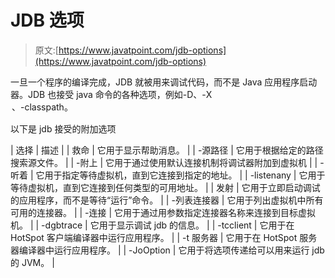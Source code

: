# JDB 选项

> 原文:[https://www.javatpoint.com/jdb-options](https://www.javatpoint.com/jdb-options)

一旦一个程序的编译完成，JDB 就被用来调试代码，而不是 Java 应用程序启动器。JDB 也接受 java 命令的各种选项，例如-D、-X <option>、-classpath。</option>

以下是 jdb 接受的附加选项

| 选择 | 描述 |
| 救命 | 它用于显示帮助消息。 |
| -源路径 | 它用于根据给定的路径搜索源文件。 |
| -附上 | 它用于通过使用默认连接机制将调试器附加到虚拟机 |
| -听着 | 它用于指定等待虚拟机，直到它连接到指定的地址。 |
| -listenany | 它用于等待虚拟机，直到它连接到任何类型的可用地址。 |
| 发射 | 它用于立即启动调试的应用程序，而不是等待“运行”命令。 |
| -列表连接器 | 它用于列出虚拟机中所有可用的连接器。 |
| -连接 | 它用于通过用参数指定连接器名称来连接到目标虚拟机。 |
| -dgbtrace | 它用于显示调试 jdb 的信息。 |
| -tcclient | 它用于在 HotSpot 客户端编译器中运行应用程序。 |
| -t 服务器 | 它用于在 HotSpot 服务器编译器中运行应用程序。 |
| -JoOption | 它用于将选项传递给可以用来运行 jdb 的 JVM。 |